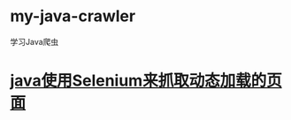 # my-java-crawler
学习Java爬虫
# <a href="https://my.oschina.net/flashsword/blog/147334">java使用Selenium来抓取动态加载的页面</a>
